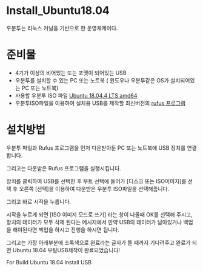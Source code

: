 # Install_Ubuntu18.04

우분투는 리눅스 커널을 기반으로 한 운영체제이다.

# 준비물
- 4기가 이상의 비어있는 또는 포맷이 되어있는 USB
- 우분투를 설치할 수 있는 PC 또는 노트북 ( 윈도우나 우분투같은 OS가 설치되어있는 PC 또는 노트북)
- 사용할 우분투 ISO 파일 [Ubuntu 18.04.4 LTS amd64](http://releases.ubuntu.com/18.04.4/?_ga=2.204661328.1549882822.1595100830-783172836.1595100830)
- 우분투ISO파일을 이용하여 설치용 USB를 제작할 최신버전의 [rufus 프로그램](https://rufus.ie/)

# 설치방법
우분투 파일과 Rufus 프로그램을 먼저 다운받아둔 PC 또는 노트북에 USB 장치를 연결합니다.

그리고는 다운받은 Rufus 프로그램을 실행시킵니다.

장치를 클릭하여 USB를 선택한 후 부트 선택에 들어가 [디스크 또는 ISO이미지]를 선택 후 오른쪽 [선택]을 이용하여 다운받은 우분투 ISO파일을 선택해줍니다.

그리고 바로 시작을 누릅니다.

시작을 누르게 되면 [ISO 이미지 모드로 쓰기] 라는 창이 나올때 OK를 선택해 주시고, 장치의 데이터가 모두 삭제 된다는 메시지에서 만약 USB의 데이터가 남아있거나 백업을 해야된다면 백업을 하시고 진행을
하시면 됩니다. 

그리고는 가장 아래부분에 초록색으로 완료라는 글자가 뜰 때까지 기다려주고 완료가 되면 Ubuntu 18.04 부팅USB제작이 완료되었습니다!

For Build Ubuntu 18.04 install USB
